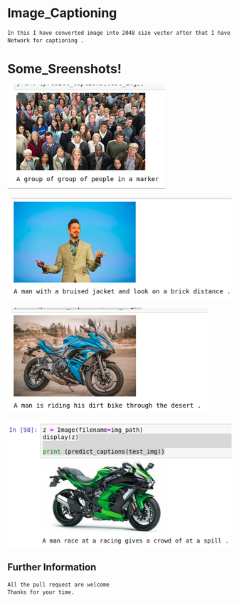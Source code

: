 # Image_Captioning
```bash
In this I have converted image into 2048 size vector after that I have applied LSTM 
Network for captioning .
```
# Some_Sreenshots!

![](https://github.com/bansal-dhruv/Image_captioning/blob/master/Sample/s1.png)

![](https://github.com/bansal-dhruv/Image_captioning/blob/master/Sample/s2.png)

![](https://github.com/bansal-dhruv/Image_captioning/blob/master/Sample/s3.png)

![](https://github.com/bansal-dhruv/Image_captioning/blob/master/Sample/s4.png)


## Further Information
```bash
All the pull request are welcome
Thanks for your time.
```
